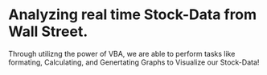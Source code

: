# Analyzing real time Stock-Data from Wall Street.

Through utilizng the power of VBA, we are able to perform tasks like formating, Calculating, and Genertating Graphs to Visualize our Stock-Data!
